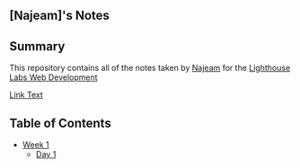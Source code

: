 ## [Najeam]'s Notes

## Summary 

This repository contains all of the notes taken by [Najeam](https://github.com/nmehanma) for the [Lighthouse Labs Web Development](https://www.lighthouselabs.ca/?gclid=CjwKCAjw5fzrBRASEiwAD2OSV-FuP0Wm4g-KGfKOqi7woIHLmpdxWodIlGHl3Tx-Bkhjq37GOas__hoCWMsQAvD_BwE)

[Link Text](https://github.com/nmehanma/lighthouse-web-notes/blob/master/README.md)


## Table of Contents 

* [Week 1](/Week_1) 
  * [Day 1](/Week_1/Day_1)
  